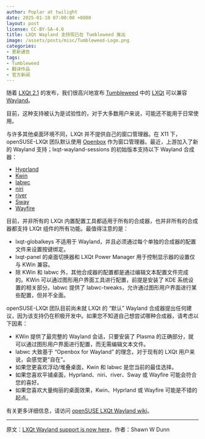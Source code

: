 ```yaml
---
author: Poplar at twilight
date: 2025-01-10 07:00:00 +0800
layout: post
license: CC-BY-SA-4.0
title: LXQt Wayland 支持现已在 Tumbleweed 推出
image: /assets/posts/misc/Tumbleweed-Logo.png
categories:
- 更新通告
tags:
- Tumbleweed
- 翻译作品
- 官方新闻
---
```


随着 [LXQt 2.1] 的发布，我们很高兴地宣布 [Tumbleweed] 中的 [LXQt] 可以兼容 [Wayland]。

[LXQt 2.1]: https://lxqt-project.org/release/2024/11/05/release-lxqt-2-1-0/
[LXQt]: https://lxqt-project.org
[Wayland]: https://wayland.freedesktop.org/
[Tumbleweed]: https://get.opensuse.org/tumbleweed/

目前，这种支持被认为是试验性的，对于大多数用户来说，可能还不能用于日常使用。

与许多其他桌面环境不同，LXQt 并不提供自己的窗口管理器。在 X11 下，openSUSE-LXQt 团队默认使用 [Openbox] 作为窗口管理器。最近，上游加入了新的 Wayland 支持；lxqt-wayland-sessions 的初始版本支持以下 Wayland 合成器：

[Openbox]: https://openbox.org/

- [Hyprland]
- [Kwin]
- [labwc]
- [niri]
- [river]
- [Sway]
- [Wayfire]

[Hyprland]: https://hyprland.org/
[labwc]: https://labwc.github.io/
[Kwin]: https://invent.kde.org/plasma/kwin
[niri]: https://github.com/YaLTeR/niri
[river]: https://isaacfreund.com/software/river
[Sway]: https://swaywm.org/
[Wayfire]: https://wayfire.org/

目前，并非所有的 LXQt 内置配置工具都适用于所有的合成器，也并非所有的合成器都支持 LXQt 组件的所有功能。最值得注意的是：

- lxqt-globalkeys 不适用于 Wayland，并且必须通过每个单独的合成器的配置文件来设置按键绑定。
- lxqt-panel 的桌面切换器和 LXQt Power Manager 用于控制显示器的设置仅与 KWin 兼容。
- 除 KWin 和 labwc 外，其他合成器的配置都是通过编辑文本配置文件完成的。KWin 可以通过图形用户界面工具进行配置，前提是安装了 KDE 系统设置的相关部分。labwc 提供了 labwc-tweaks，允许通过图形用户界面进行某些配置，但并不全面。

openSUSE-LXQt 团队目前尚未就 LXQt 的 “默认” Wayland 合成器提出任何建议，因为该支持仍在积极开发中。如果您不知道自己想尝试哪种合成器，请考虑以下因素：

- KWin 提供了最完整的 Wayland 会话，只要安装了 Plasma 的正确部分，就可以通过图形用户界面进行配置，而无需编辑文本文件。
- labwc 大致基于 “Openbox for Wayland” 的理念，对于现有的 LXQt 用户来说，会感觉更“自在”。
- 如果您更喜欢浮动/堆叠桌面，Kwin 和 labwc 是您当前的最佳选择。
- 如果您喜欢平铺桌面，Hyprland、niri、river、Sway 或 Wayfire 可能会符合您的喜好。
- 如果您喜欢大量绚丽的桌面效果，Kwin、Hyprland 或 Wayfire 可能是不错的起点。

有关更多详细信息，请访问 [openSUSE LXQt Wayland wiki]。

[openSUSE LXQt Wayland wiki]: https://en.opensuse.org/openSUSE:LXQT_Wayland

----

原文：[LXQt Wayland support is now here](https://news.opensuse.org/2025/01/13/LXQt-Wayland-support-is-now-here/)，作者：Shawn W Dunn